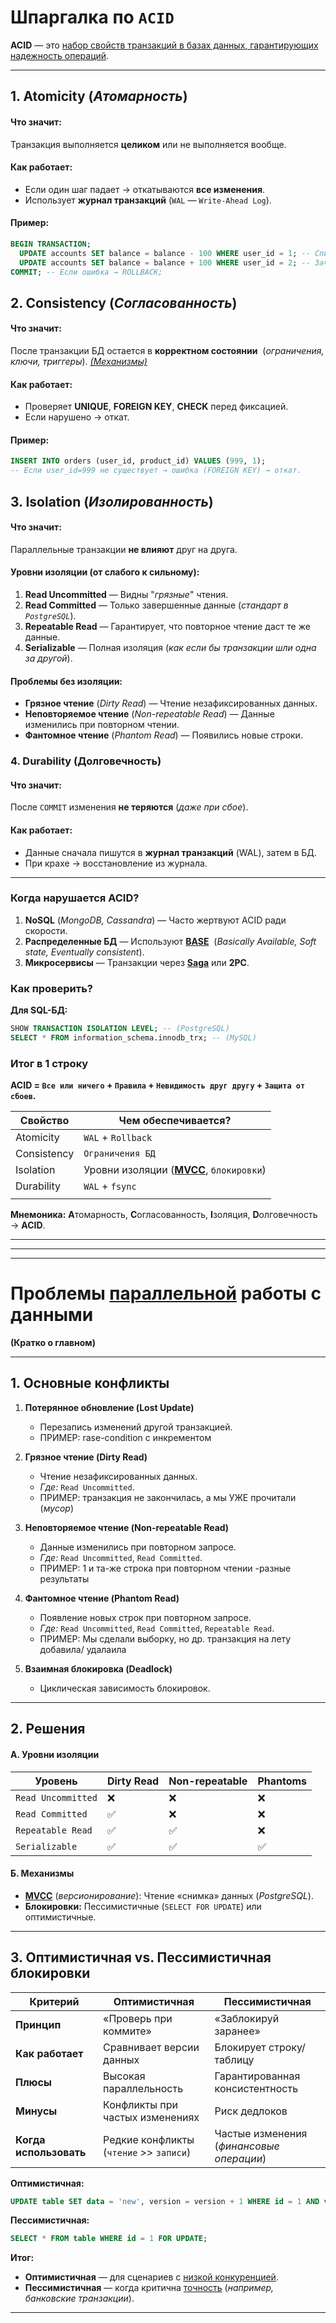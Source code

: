 # **Шпаргалка по `ACID`**
**ACID** — это <u>набор свойств транзакций в базах данных, гарантирующих надежность операций</u>.

---
## **1. Atomicity** (*Атомарность*)
#### **Что значит:**  
Транзакция выполняется **целиком** или не выполняется вообще.
#### **Как работает:**
- Если один шаг падает → откатываются **все изменения**.    
- Использует **журнал транзакций** (`WAL` — `Write-Ahead Log`).   
#### **Пример:**
```sql
BEGIN TRANSACTION;  
  UPDATE accounts SET balance = balance - 100 WHERE user_id = 1; -- Списание  
  UPDATE accounts SET balance = balance + 100 WHERE user_id = 2; -- Зачисление  
COMMIT; -- Если ошибка → ROLLBACK;  
```

## **2. Consistency** (*Согласованность*)
#### **Что значит:**  
После транзакции БД остается в **корректном состоянии** 
	(*ограничения, ключи, триггеры*). [*(Механизмы)*](Механизмы_обеспеч_согласованности.md)
#### **Как работает:**
- Проверяет **UNIQUE**, **FOREIGN KEY**, **CHECK** перед фиксацией.    
- Если нарушено → откат.    
#### **Пример:**
```sql
INSERT INTO orders (user_id, product_id) VALUES (999, 1);  
-- Если user_id=999 не существует → ошибка (FOREIGN KEY) → откат.  
```

## **3. Isolation** (*Изолированность*)
#### **Что значит:**  
Параллельные транзакции **не влияют** друг на друга.
#### **Уровни изоляции (от слабого к сильному):**
1. **Read Uncommitted** — Видны "*грязные*" чтения.    
2. **Read Committed** — Только завершенные данные (*стандарт в `PostgreSQL`*).    
3. **Repeatable Read** — Гарантирует, что повторное чтение даст те же данные.    
4. **Serializable** — Полная изоляция (*как если бы транзакции шли одна за другой*).   
#### **Проблемы без изоляции:**
- **Грязное чтение** (*Dirty Read*) — Чтение незафиксированных данных.    
- **Неповторяемое чтение** (*Non-repeatable Read*) — Данные изменились при повторном чтении.    
- **Фантомное чтение** (*Phantom Read*) — Появились новые строки.    

### **4. Durability** (Долговечность)
#### **Что значит:**  
После `COMMIT` изменения **не теряются** (*даже при сбое*).
#### **Как работает:**
- Данные сначала пишутся в **журнал транзакций** (WAL), затем в БД.    
- При крахе → восстановление из журнала.    

---
### **Когда нарушается ACID?**
1. **NoSQL** (*MongoDB, Cassandra*) — Часто жертвуют ACID ради скорости.    
2. **Распределенные БД** — Используют [**BASE**](BASE_vs_ACID_шпаргалка.md) 
	   (*Basically Available, Soft state, Eventually consistent*).    
3. **Микросервисы** — Транзакции через [**Saga**](../../MicroServices/Архитектурные_паттерны/Saga.md) или **2PC**.    

### **Как проверить?**
**Для SQL-БД:**
```sql
SHOW TRANSACTION ISOLATION LEVEL; -- (PostgreSQL)  
SELECT * FROM information_schema.innodb_trx; -- (MySQL)  
```

### **Итог в 1 строку**
**ACID = `Все или ничего` + `Правила` + `Невидимость друг другу` + `Защита от сбоев`.**

| **Свойство** | **Чем обеспечивается?**                             |
| ------------ | --------------------------------------------------- |
| Atomicity    | `WAL` + `Rollback`                                  |
| Consistency  | `Ограничения БД`                                    |
| Isolation    | Уровни изоляции ([**MVCC**](MVCC.md), `блокировки`) |
| Durability   | `WAL` + `fsync`                                     |
|              |                                                     |

**Мнемоника:** **A**томарность, **C**огласованность, **I**золяция, **D**олговечность → **ACID**.

---
---
---
# **Проблемы <u>параллельной</u> работы с данными**
**(Кратко о главном)**

---
## 1. **Основные конфликты**

1. **Потерянное обновление (Lost Update)**    
    - Перезапись изменений другой транзакцией.
    - ПРИМЕР: rase-condition с инкрементом
    
2. **Грязное чтение (Dirty Read)**    
    - Чтение незафиксированных данных.        
    - _Где:_ `Read Uncommitted`.        
    - ПРИМЕР: транзакция не закончилась, а мы УЖЕ прочитали (*мусор*)
	
3. **Неповторяемое чтение (Non-repeatable Read)**    
    - Данные изменились при повторном запросе.        
    - _Где:_ `Read Uncommitted`, `Read Committed`.
    - ПРИМЕР: 1 и та-же строка при повторном чтении -разные результаты
    
4. **Фантомное чтение (Phantom Read)**    
    - Появление новых строк при повторном запросе.        
    - _Где:_ `Read Uncommitted`, `Read Committed`, `Repeatable Read`.
    - ПРИМЕР: Мы сделали выборку, но др. транзакция на лету добавила/ удалаила
    
5. **Взаимная блокировка (Deadlock)**    
    - Циклическая зависимость блокировок.        

---
## 2. **Решения**

#### **А. Уровни изоляции**

| Уровень            | Dirty Read | Non-repeatable | Phantoms |
| ------------------ | ---------- | -------------- | -------- |
| `Read Uncommitted` | ❌          | ❌              | ❌        |
| `Read Committed`   | ✅          | ❌              | ❌        |
| `Repeatable Read`  | ✅          | ✅              | ❌        |
| `Serializable`     | ✅          | ✅              | ✅        |

#### **Б. Механизмы**
- [**MVCC**](MVCC.md) (*версионирование*): Чтение «снимка» данных (*PostgreSQL*).    
- **Блокировки:** Пессимистичные (`SELECT FOR UPDATE`) или оптимистичные.    

---
## 3. **Оптимистичная vs. Пессимистичная блокировки**

| **Критерий**           | **Оптимистичная**                           | **Пессимистичная**                           |
| ---------------------- | ------------------------------------------- | -------------------------------------------- |
| **Принцип**            | «Проверь при коммите»                       | «Заблокируй заранее»                         |
| **Как работает**       | Сравнивает версии данных                    | Блокирует строку/таблицу                     |
| **Плюсы**              | Высокая параллельность                      | Гарантированная консистентность              |
| **Минусы**             | Конфликты при частых изменениях             | Риск дедлоков                                |
| **Когда использовать** | Редкие конфликты <br>(`чтение` >> `записи`) | Частые изменения <br>(*финансовые операции*) |

**Оптимистичная:**
```sql
UPDATE table SET data = 'new', version = version + 1 WHERE id = 1 AND version = 2;
```

**Пессимистичная:**
```sql
SELECT * FROM table WHERE id = 1 FOR UPDATE;
```

**Итог:**
- **Оптимистичная** — для сценариев с <u>низкой конкуренцией</u>.    
- **Пессимистичная** — когда критична <u>точность</u> (*например, банковские транзакции*).

---
